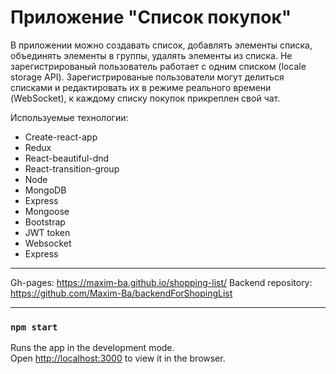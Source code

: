 # Приложение "Список покупок" 

В приложении можно создавать список, добавлять элементы списка, объединять элементы в группы, удалять элементы из списка. Не зарегистрированый пользователь работает с одним списком (locale storage API). Зарегистрированые пользователи могут делиться списками и редактировать их в режиме реального времени (WebSocket), к каждому списку покупок прикреплен свой чат.

Используемые технологии:

  - Create-react-app
  - Redux
  - React-beautiful-dnd
  - React-transition-group
  - Node
  - MongoDB
  - Express
  - Mongoose
  - Bootstrap
  - JWT token
  - Websocket
  - Express
  
***

Gh-pages: <https://maxim-ba.github.io/shopping-list/>
Backend repository: <https://github.com/Maxim-Ba/backendForShopingList>
***
### `npm start`

Runs the app in the development mode.<br />
Open [http://localhost:3000](http://localhost:3000) to view it in the browser.


